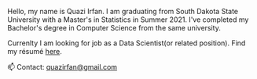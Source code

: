 Hello, my name is Quazi Irfan. I am graduating from South Dakota State University with a Master's in Statistics in Summer 2021. I've completed my Bachelor's degree in Computer Science from the same university.

Currenlty I am looking for job as a Data Scientist(or related position). Find my résumé [here](https://github.com/quazi-irfan/quazi-irfan/raw/main/Quazi_Irfan_Resume.docx).

📫 Contact: quazirfan@gmail.com





